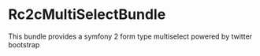 Rc2cMultiSelectBundle
=====================

This bundle provides a symfony 2 form type multiselect powered by twitter bootstrap
